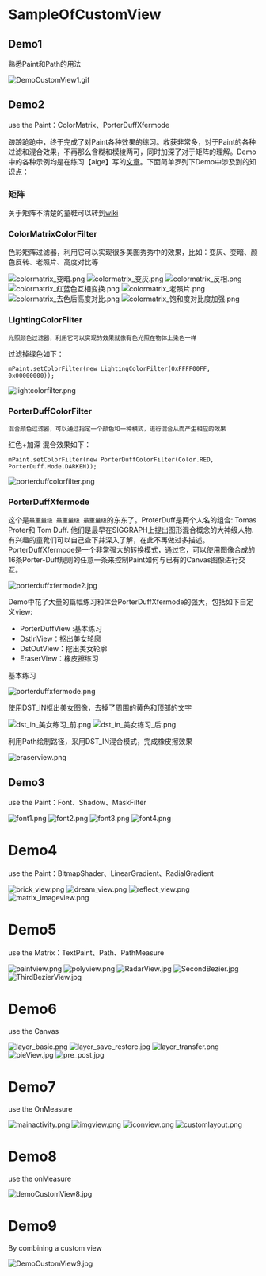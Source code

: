 # SampleOfCustomView

## Demo1

熟悉Paint和Path的用法

![DemoCustomView1.gif](asset/demo1/DemoCustomView1.gif)

## Demo2

use the Paint：ColorMatrix、PorterDuffXfermode

踉踉跄跄中，终于完成了对Paint各种效果的练习。收获非常多，对于Paint的各种过滤和混合效果，不再那么含糊和模棱两可，同时加深了对于矩阵的理解。Demo中的各种示例均是在练习【aige】写的[文章](http://blog.csdn.net/aigestudio/article/details/41316141)。下面简单罗列下Demo中涉及到的知识点：<br>

### 矩阵

关于矩阵不清楚的童鞋可以转到[wiki](https://zh.wikipedia.org/wiki/%E7%9F%A9%E9%98%B5)

### ColorMatrixColorFilter

色彩矩阵过滤器，利用它可以实现很多美图秀秀中的效果，比如：变灰、变暗、颜色反转、老照片、高度对比等

![colormatrix_变暗.png](asset/demo2/colormatrix_变暗.png)
![colormatrix_变灰.png](asset/demo2/colormatrix_变灰.png)
![colormatrix_反相.png](asset/demo2/colormatrix_反相.png)
![colormatrix_红蓝色互相变换.png](asset/demo2/colormatrix_红蓝色互相变换.png)
![colormatrix_老照片.png](asset/demo2/colormatrix_老照片.png)
![colormatrix_去色后高度对比.png](asset/demo2/colormatrix_去色后高度对比.png)
![colormatrix_饱和度对比度加强.png](asset/demo2/colormatrix_饱和度对比度加强.png)

### LightingColorFilter

`光照颜色过滤器，利用它可以实现的效果就像有色光照在物体上染色一样`

过滤掉绿色如下：

```
mPaint.setColorFilter(new LightingColorFilter(0xFFFF00FF, 0x00000000));
```

![lightcolorfilter.png](asset/demo2/lightcolorfilter.png)

### PorterDuffColorFilter

`混合颜色过滤器，可以通过指定一个颜色和一种模式，进行混合从而产生相应的效果`

红色+加深 混合效果如下：

```
mPaint.setColorFilter(new PorterDuffColorFilter(Color.RED, PorterDuff.Mode.DARKEN));
```

![porterduffcolorfilter.png](asset/demo2/porterduffcolorfilter.png)

### PorterDuffXfermode

这个是`最重量级 最重量级 最重量级`的东东了。ProterDuff是两个人名的组合: Tomas Proter和 Tom Duff. 他们是最早在SIGGRAPH上提出图形混合概念的大神级人物.有兴趣的童靴们可以自己查下并深入了解，在此不再做过多描述。PorterDuffXfermode是一个非常强大的转换模式，通过它，可以使用图像合成的16条Porter-Duff规则的任意一条来控制Paint如何与已有的Canvas图像进行交互。

![porterduffxfermode2.jpg](asset/demo2/porterduffxfermode2.jpg)

Demo中花了大量的篇幅练习和体会PorterDuffXfermode的强大，包括如下自定义view:
* PorterDuffView :基本练习
* DstInView：抠出美女轮廓
* DstOutView：挖出美女轮廓
* EraserView：橡皮擦练习

基本练习

![porterduffxfermode.png](asset/demo2/porterduffxfermode.png)

使用DST_IN抠出美女图像，去掉了周围的黄色和顶部的文字

![dst_in_美女练习_前.png](asset/demo2/dst_in_美女练习_前.png)
![dst_in_美女练习_后.png](asset/demo2/dst_in_美女练习_后.png)

利用Path绘制路径，采用DST_IN混合模式，完成橡皮擦效果

![eraserview.png](asset/demo2/eraserview.png)

## Demo3

use the Paint：Font、Shadow、MaskFilter

![font1.png](asset/demo3/font1.png)
![font2.png](asset/demo3/font2.png)
![font3.png](asset/demo3/font3.png)
![font4.png](asset/demo3/font4.png)

# Demo4

use the Paint：BitmapShader、LinearGradient、RadialGradient

![brick_view.png](asset/demo4/brick_view.png)
![dream_view.png](asset/demo4/dream_view.png)
![reflect_view.png](asset/demo4/reflect_view.png)
![matrix_imageview.png](asset/demo4/matrix_imageview.png)

# Demo5

use the Matrix：TextPaint、Path、PathMeasure

![paintview.png](asset/demo5/paintview.png)
![polyview.png](asset/demo5/polyview.png)
![RadarView.jpg](asset/demo5/RadarView.jpg)
![SecondBezier.jpg](asset/demo5/SecondBezier.jpg)
![ThirdBezierView.jpg](asset/demo5/ThirdBezierView.jpg)

# Demo6

use the Canvas

![layer_basic.png](asset/demo6/layer_basic.png)
![layer_save_restore.jpg](asset/demo6/layer_save_restore.jpg)
![layer_transfer.png](asset/demo6/layer_transfer.png)
![pieView.jpg](asset/demo6/pieView.jpg)
![pre_post.jpg](asset/demo6/pre_post.jpg)

# Demo7

use the OnMeasure

![mainactivity.png](asset/demo7/mainactivity.png)
![imgview.png](asset/demo7/imgview.png)
![iconview.png](asset/demo7/iconview.png)
![customlayout.png](asset/demo7/customlayout.png)

# Demo8

use the onMeasure

![demoCustomView8.jpg](asset/demo8/demoCustomView8.jpg)

# Demo9

By combining a custom view

![DemoCustomView9.jpg](asset/demo9/DemoCustomView9.jpg)

